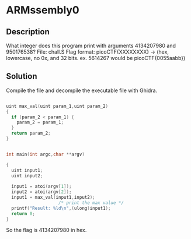 # ARMssembly0
## Description
What integer does this program print with arguments 4134207980 and 950176538? File: chall.S Flag format: picoCTF{XXXXXXXX} -> (hex, lowercase, no 0x, and 32 bits. ex. 5614267 would be picoCTF{0055aabb})

## Solution
Compile the file and decompile the executable file with Ghidra.
```c

uint max_val(uint param_1,uint param_2)
{
  if (param_2 < param_1) {
    param_2 = param_1;
  }
  return param_2;
}


int main(int argc,char **argv)

{
  uint input1;
  uint input2;
  
  input1 = atoi(argv[1]);
  input2 = atoi(argv[2]);
  input1 = max_val(input1,input2);
                    /* print the max value */
  printf("Result: %ld\n",(ulong)input1);
  return 0;
}
```

So the flag is 4134207980 in hex.

